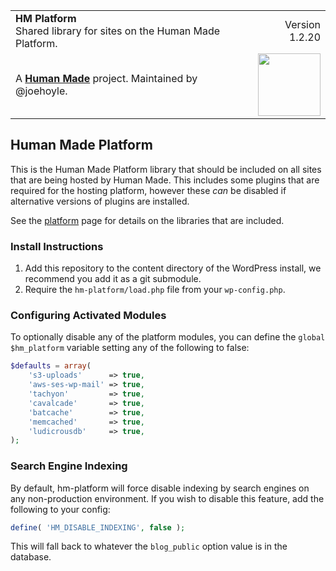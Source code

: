 <table width="100%">
	<tr>
		<td align="left" width="70">
			<strong>HM Platform</strong><br />
			Shared library for sites on the Human Made Platform.
		</td>
		<td align="right" width="20%">
			Version 1.2.20
		</td>
	</tr>
	<tr>
		<td>
			A <strong><a href="https://hmn.md/">Human Made</a></strong> project. Maintained by @joehoyle.
		</td>
		<td align="center">
			<img src="https://hmn.md/content/themes/hmnmd/assets/images/hm-logo.svg" width="100" />
		</td>
	</tr>
</table>

## Human Made Platform

This is the Human Made Platform library that should be included on
all sites that are being hosted by Human Made. This includes some plugins that
are required for the hosting platform, however these _can_ be disabled if alternative
versions of plugins are installed.

See the [platform](http://engineering.hmn.md/platform/plugins/) page for details on the
libraries that are included.

### Install Instructions

1. Add this repository to the content directory of the WordPress install, we recommend you add
it as a git submodule.
1. Require the `hm-platform/load.php` file from your `wp-config.php`.

### Configuring Activated Modules

To optionally disable any of the platform modules, you can define the `global $hm_platform`
variable setting any of the following to false:


```php
$defaults = array(
	's3-uploads'      => true,
	'aws-ses-wp-mail' => true,
	'tachyon'         => true,
	'cavalcade'       => true,
	'batcache'        => true,
	'memcached'       => true,
	'ludicrousdb'     => true,
);
```

### Search Engine Indexing

By default, hm-platform will force disable indexing by search engines on any non-production environment. If you wish to disable this feature, add the following to your config:

```php
define( 'HM_DISABLE_INDEXING', false );
```

This will fall back to whatever the `blog_public` option value is in the database.
